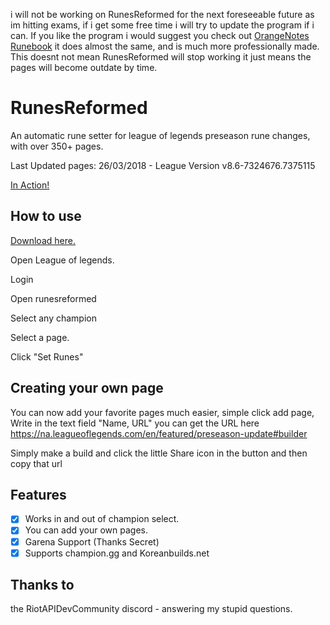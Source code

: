 i will not be working on RunesReformed for the next foreseeable future as im hitting exams, if i get some free time i will try to update the program if i can. If you like the program i would suggest you check out [OrangeNotes Runebook](https://github.com/OrangeNote/RuneBook) it does almost the same, and is much more professionally made. This doesnt not mean RunesReformed will stop working it just means the pages will become outdate by time.


# RunesReformed

An automatic rune setter for league of legends preseason rune changes, with over 350+ pages.

Last Updated pages: 26/03/2018 - League Version v8.6-7324676.7375115

[In Action!](https://i.gyazo.com/97cfa959c2bb46ef7878a7d9cdf8530d.mp4)

## How to use

[Download here.](https://github.com/Fumi24/RunesReformed/releases/latest)

Open League of legends.

Login

Open runesreformed

Select any champion

Select a page.

Click "Set Runes"


## Creating your own page

You can now add your favorite pages much easier, simple click add page, Write in the text field "Name, URL" you can get the URL here https://na.leagueoflegends.com/en/featured/preseason-update#builder

Simply make a build and click the little Share icon in the button and then copy that url

## Features
- [x] Works in and out of champion select.
- [x] You can add your own pages.
- [x] Garena Support (Thanks Secret)
- [x] Supports champion.gg and Koreanbuilds.net

## Thanks to

the RiotAPIDevCommunity discord - answering my stupid questions.
